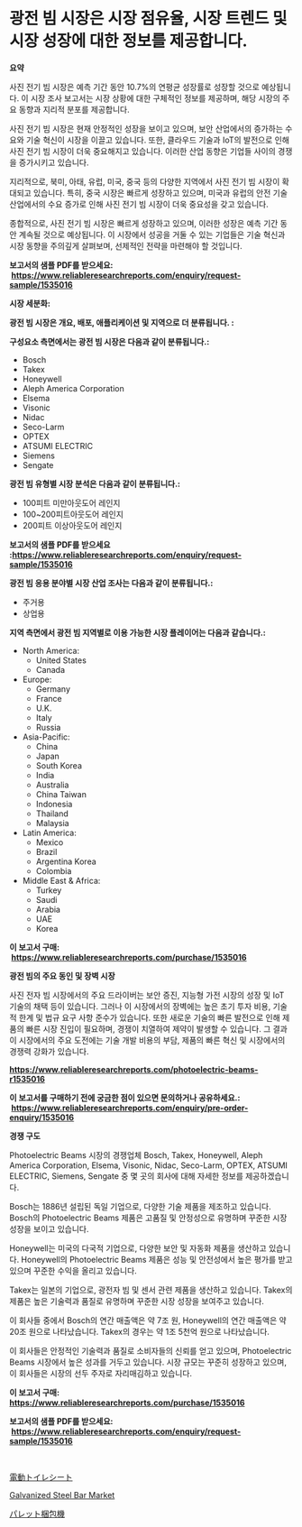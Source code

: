 <p><h1>광전 빔 시장은 시장 점유율, 시장 트렌드 및 시장 성장에 대한 정보를 제공합니다.</h1></p><p><strong>요약</strong></p>
<p><p>사진 전기 빔 시장은 예측 기간 동안 10.7%의 연평균 성장률로 성장할 것으로 예상됩니다. 이 시장 조사 보고서는 시장 상황에 대한 구체적인 정보를 제공하며, 해당 시장의 주요 동향과 지리적 분포를 제공합니다.</p><p>사진 전기 빔 시장은 현재 안정적인 성장을 보이고 있으며, 보안 산업에서의 증가하는 수요와 기술 혁신이 시장을 이끌고 있습니다. 또한, 클라우드 기술과 IoT의 발전으로 인해 사진 전기 빔 시장이 더욱 중요해지고 있습니다. 이러한 산업 동향은 기업들 사이의 경쟁을 증가시키고 있습니다.</p><p>지리적으로, 북미, 아태, 유럽, 미국, 중국 등의 다양한 지역에서 사진 전기 빔 시장이 확대되고 있습니다. 특히, 중국 시장은 빠르게 성장하고 있으며, 미국과 유럽의 안전 기술 산업에서의 수요 증가로 인해 사진 전기 빔 시장이 더욱 중요성을 갖고 있습니다.</p><p>종합적으로, 사진 전기 빔 시장은 빠르게 성장하고 있으며, 이러한 성장은 예측 기간 동안 계속될 것으로 예상됩니다. 이 시장에서 성공을 거둘 수 있는 기업들은 기술 혁신과 시장 동향을 주의깊게 살펴보며, 선제적인 전략을 마련해야 할 것입니다.</p></p>
<p><strong>보고서의 샘플 PDF를 받으세요: &nbsp;<a href="https://www.reliableresearchreports.com/enquiry/request-sample/1535016">https://www.reliableresearchreports.com/enquiry/request-sample/1535016</a></strong></p>
<p><strong>시장 세분화:</strong></p>
<p><strong> 광전 빔 시장은 개요, 배포, 애플리케이션 및 지역으로 더 분류됩니다. :</strong></p>
<p><strong>구성요소 측면에서는 광전 빔 시장은 다음과 같이 분류됩니다.:</strong></p>
<p><ul><li>Bosch</li><li>Takex</li><li>Honeywell</li><li>Aleph America Corporation</li><li>Elsema</li><li>Visonic</li><li>Nidac</li><li>Seco-Larm</li><li>OPTEX</li><li>ATSUMI ELECTRIC</li><li>Siemens</li><li>Sengate</li></ul></p>
<p><strong> 광전 빔 유형별 시장 분석은 다음과 같이 분류됩니다.:</strong></p>
<p><ul><li>100피트 미만아웃도어 레인지</li><li>100~200피트아웃도어 레인지</li><li>200피트 이상아웃도어 레인지</li></ul></p>
<p><strong>보고서의 샘플 PDF를 받으세요 :<a href="https://www.reliableresearchreports.com/enquiry/request-sample/1535016">https://www.reliableresearchreports.com/enquiry/request-sample/1535016</a></strong></p>
<p><strong> 광전 빔 응용 분야별 시장 산업 조사는 다음과 같이 분류됩니다.:</strong></p>
<p><ul><li>주거용</li><li>상업용</li></ul></p>
<p><strong>지역 측면에서 광전 빔 지역별로 이용 가능한 시장 플레이어는 다음과 같습니다.:</strong></p>
<p><ul>
    <li>
        North America:
        <ul>
            <li>United States</li>
            <li>Canada</li>
        </ul>
    </li>
    <li>
        Europe:
        <ul>
            <li>Germany</li>
            <li>France</li>
            <li>U.K.</li>
            <li>Italy</li>
            <li>Russia</li>
        </ul>
    </li>
    <li>
        Asia-Pacific:
        <ul>
            <li>China</li>
            <li>Japan</li>
            <li>South Korea</li>
            <li>India</li>
            <li>Australia</li>
            <li>China Taiwan</li>
            <li>Indonesia</li>
            <li>Thailand</li>
            <li>Malaysia</li>
        </ul>
    </li>
    <li>
        Latin America:
        <ul>
            <li>Mexico</li>
            <li>Brazil</li>
            <li>Argentina Korea</li>
            <li>Colombia</li>
        </ul>
    </li>
    <li>
        Middle East & Africa:
        <ul>
            <li>Turkey</li>
            <li>Saudi</li>
            <li>Arabia</li>
            <li>UAE</li>
            <li>Korea</li>
        </ul>
    </li>
    </ul></p>
<p><strong>이 보고서 구매: &nbsp;<a href="https://www.reliableresearchreports.com/purchase/1535016">https://www.reliableresearchreports.com/purchase/1535016</a></strong></p>
<p><strong>광전 빔의 주요 동인 및 장벽 시장</strong></p>
<p><p>사진 전자 빔 시장에서의 주요 드라이버는 보안 증진, 지능형 가전 시장의 성장 및 IoT 기술의 채택 등이 있습니다. 그러나 이 시장에서의 장벽에는 높은 초기 투자 비용, 기술적 한계 및 법규 요구 사항 준수가 있습니다. 또한 새로운 기술의 빠른 발전으로 인해 제품의 빠른 시장 진입이 필요하며, 경쟁이 치열하여 제약이 발생할 수 있습니다. 그 결과 이 시장에서의 주요 도전에는 기술 개발 비용의 부담, 제품의 빠른 혁신 및 시장에서의 경쟁력 강화가 있습니다.</p></p>
<p><strong><a href="https://www.reliableresearchreports.com/photoelectric-beams-r1535016">https://www.reliableresearchreports.com/photoelectric-beams-r1535016</a></strong></p>
<p><strong>이 보고서를 구매하기 전에 궁금한 점이 있으면 문의하거나 공유하세요.: &nbsp;<a href="https://www.reliableresearchreports.com/enquiry/pre-order-enquiry/1535016">https://www.reliableresearchreports.com/enquiry/pre-order-enquiry/1535016</a></strong></p>
<p><strong>경쟁 구도</strong></p>
<p><p>Photoelectric Beams 시장의 경쟁업체 Bosch, Takex, Honeywell, Aleph America Corporation, Elsema, Visonic, Nidac, Seco-Larm, OPTEX, ATSUMI ELECTRIC, Siemens, Sengate 중 몇 곳의 회사에 대해 자세한 정보를 제공하겠습니다.</p><p>Bosch는 1886년 설립된 독일 기업으로, 다양한 기술 제품을 제조하고 있습니다. Bosch의 Photoelectric Beams 제품은 고품질 및 안정성으로 유명하며 꾸준한 시장 성장을 보이고 있습니다.</p><p>Honeywell는 미국의 다국적 기업으로, 다양한 보안 및 자동화 제품을 생산하고 있습니다. Honeywell의 Photoelectric Beams 제품은 성능 및 안전성에서 높은 평가를 받고 있으며 꾸준한 수익을 올리고 있습니다.</p><p>Takex는 일본의 기업으로, 광전자 빔 및 센서 관련 제품을 생산하고 있습니다. Takex의 제품은 높은 기술력과 품질로 유명하며 꾸준한 시장 성장을 보여주고 있습니다.</p><p>이 회사들 중에서 Bosch의 연간 매출액은 약 7조 원, Honeywell의 연간 매출액은 약 20조 원으로 나타났습니다. Takex의 경우는 약 1조 5천억 원으로 나타났습니다.</p><p>이 회사들은 안정적인 기술력과 품질로 소비자들의 신뢰를 얻고 있으며, Photoelectric Beams 시장에서 높은 성과를 거두고 있습니다. 시장 규모는 꾸준히 성장하고 있으며, 이 회사들은 시장의 선두 주자로 자리매김하고 있습니다.</p></p>
<p><strong>이 보고서 구매: &nbsp; <a href="https://www.reliableresearchreports.com/purchase/1535016">https://www.reliableresearchreports.com/purchase/1535016</a></strong></p>
<p><strong>보고서의 샘플 PDF를 받으세요: &nbsp;<a href="https://www.reliableresearchreports.com/enquiry/request-sample/1535016">https://www.reliableresearchreports.com/enquiry/request-sample/1535016</a></strong><strong></strong></p>
<p>&nbsp;</p>
<p><p><a href="https://medium.com/@jarredmertz53/%E9%9B%BB%E5%8B%95%E4%BE%BF%E5%BA%A7%E5%B8%82%E5%A0%B4-2031%E5%B9%B4%E3%81%BE%E3%81%A7%E3%81%AE%E6%88%90%E5%8A%9F%E3%81%99%E3%82%8B%E3%83%93%E3%82%B8%E3%83%8D%E3%82%B9%E6%88%A6%E7%95%A5%E3%81%AE%E9%8D%B5-c88b723ca21a">電動トイレシート</a></p><p><a href="https://frill-swim-3cd.notion.site/Galvanized-Steel-Bar-Market-Research-Report-Forecasted-for-Period-from-2024-2031-by-Market-Type--8ea0055fc659423e892ad7c353a65439">Galvanized Steel Bar Market</a></p><p><a href="https://medium.com/@thomasbaker655/%E3%83%91%E3%83%AC%E3%83%83%E3%83%88%E3%82%B9%E3%83%88%E3%83%A9%E3%83%83%E3%83%94%E3%83%B3%E3%82%B0%E3%83%9E%E3%82%B7%E3%83%B3%E5%B8%82%E5%A0%B4-%E7%AB%B6%E4%BA%89%E5%88%86%E6%9E%90-%E5%B8%82%E5%A0%B4%E5%8B%95%E5%90%91-2031%E5%B9%B4%E3%81%BE%E3%81%A7%E3%81%AE%E4%BA%88%E6%B8%AC-099f35c77687">パレット梱包機</a></p></p>